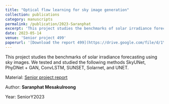 ```yaml
---
title: "Optical flow learning for sky image generation"
collection: publications
category: manuscripts
permalink: /publication/2023-Saranphat
excerpt: 'This project studies the benchmarks of solar irradiance forecasting using sky images.'
date: 2023-05-14
venue: 'Senior project 499' 
paperurl: '[Download the report 499](https://drive.google.com/file/d/1YKwW2zGm9B2dzAExcgS9pBiPaEbp71o7/view?usp=sharing)' 
---
```


This project studies the benchmarks of solar irradiance forecasting using sky images. We tested and studied the following methods SkyUNet, PhyDNet + GAN, ConvLSTM, SUNSET, Solarnet, and UNET. 

Material: [Senior project report](https://drive.google.com/file/d/1YKwW2zGm9B2dzAExcgS9pBiPaEbp71o7/view?usp=sharing)

Author: **Saranphat Mesakulroong**

Year: SeniorY2023